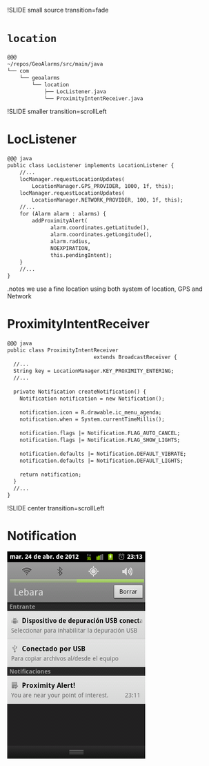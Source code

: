 !SLIDE small source transition=fade

# `location` #

    @@@
    ~/repos/GeoAlarms/src/main/java
    └── com
        └── geoalarms
            └── location
                ├── LocListener.java
                └── ProximityIntentReceiver.java

!SLIDE smaller transition=scrollLeft
# LocListener  
    @@@ java
    public class LocListener implements LocationListener {
        //...
        locManager.requestLocationUpdates(
            LocationManager.GPS_PROVIDER, 1000, 1f, this);
        locManager.requestLocationUpdates(
            LocationManager.NETWORK_PROVIDER, 100, 1f, this);
        //...
        for (Alarm alarm : alarms) {
            addProximityAlert(
                  alarm.coordinates.getLatitude(),
                  alarm.coordinates.getLongitude(), 
                  alarm.radius,
                  NOEXPIRATION, 
                  this.pendingIntent);
        }
        //...
    } 

.notes we use a fine location using both system of location, GPS and Network

<!SLIDE smaller transition=scrollLeft>
# ProximityIntentReceiver 
    @@@ java
    public class ProximityIntentReceiver 
                                extends BroadcastReceiver {
      //...
      String key = LocationManager.KEY_PROXIMITY_ENTERING;
      //...

      private Notification createNotification() {
        Notification notification = new Notification();
        
        notification.icon = R.drawable.ic_menu_agenda;
        notification.when = System.currentTimeMillis();
         
        notification.flags |= Notification.FLAG_AUTO_CANCEL;
        notification.flags |= Notification.FLAG_SHOW_LIGHTS;
         
        notification.defaults |= Notification.DEFAULT_VIBRATE;
        notification.defaults |= Notification.DEFAULT_LIGHTS;
         
        return notification;
      }
      //...
    } 

!SLIDE center transition=scrollLeft
# Notification #
![screenshot](../../images/Notification_Alejandro_device_2.png)
